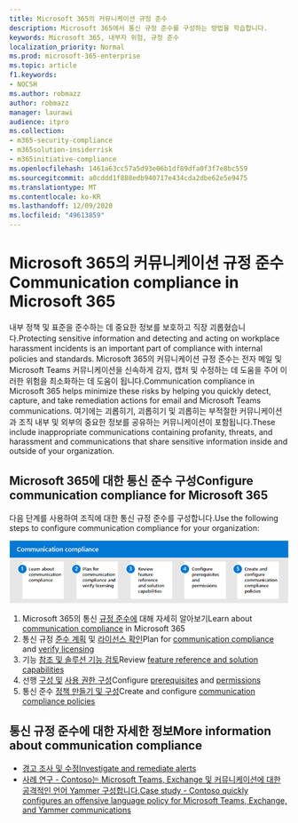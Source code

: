 ```yaml
---
title: Microsoft 365의 커뮤니케이션 규정 준수
description: Microsoft 365에서 통신 규정 준수를 구성하는 방법을 학습합니다.
keywords: Microsoft 365, 내부자 위험, 규정 준수
localization_priority: Normal
ms.prod: microsoft-365-enterprise
ms.topic: article
f1.keywords:
- NOCSH
ms.author: robmazz
author: robmazz
manager: laurawi
audience: itpro
ms.collection:
- m365-security-compliance
- m365solution-insiderrisk
- m365initiative-compliance
ms.openlocfilehash: 1461a63cc57a5d93e06b1df89dfa0f3f7e8bc559
ms.sourcegitcommit: a0cddd1f888edb940717e434cda2dbe62e5e9475
ms.translationtype: MT
ms.contentlocale: ko-KR
ms.lasthandoff: 12/09/2020
ms.locfileid: "49613859"
---
```

# <a name="communication-compliance-in-microsoft-365"></a><span data-ttu-id="91af8-104">Microsoft 365의 커뮤니케이션 규정 준수</span><span class="sxs-lookup"><span data-stu-id="91af8-104">Communication compliance in Microsoft 365</span></span>

<span data-ttu-id="91af8-105">내부 정책 및 표준을 준수하는 데 중요한 정보를 보호하고 직장 괴롭혔습니다.</span><span class="sxs-lookup"><span data-stu-id="91af8-105">Protecting sensitive information and detecting and acting on workplace harassment incidents is an important part of compliance with internal policies and standards.</span></span> <span data-ttu-id="91af8-106">Microsoft 365의 커뮤니케이션 규정 준수는 전자 메일 및 Microsoft Teams 커뮤니케이션을 신속하게 감지, 캡처 및 수정하는 데 도움을 주어 이러한 위험을 최소화하는 데 도움이 됩니다.</span><span class="sxs-lookup"><span data-stu-id="91af8-106">Communication compliance in Microsoft 365 helps minimize these risks by helping you quickly detect, capture, and take remediation actions for email and Microsoft Teams communications.</span></span> <span data-ttu-id="91af8-107">여기에는 괴롭히기, 괴롭히기 및 괴롭히는 부적절한 커뮤니케이션과 조직 내부 및 외부의 중요한 정보를 공유하는 커뮤니케이션이 포함됩니다.</span><span class="sxs-lookup"><span data-stu-id="91af8-107">These include inappropriate communications containing profanity, threats, and harassment and communications that share sensitive information inside and outside of your organization.</span></span>

## <a name="configure-communication-compliance-for-microsoft-365"></a><span data-ttu-id="91af8-108">Microsoft 365에 대한 통신 준수 구성</span><span class="sxs-lookup"><span data-stu-id="91af8-108">Configure communication compliance for Microsoft 365</span></span>

<span data-ttu-id="91af8-109">다음 단계를 사용하여 조직에 대한 통신 규정 준수를 구성합니다.</span><span class="sxs-lookup"><span data-stu-id="91af8-109">Use the following steps to configure communication compliance for your organization:</span></span>

![내부자 위험 솔루션 통신 준수 단계](../media/ir-solution-cc-steps.png)

1. <span data-ttu-id="91af8-111">Microsoft 365의 통신 [규정 준수에](communication-compliance.md) 대해 자세히 알아보기</span><span class="sxs-lookup"><span data-stu-id="91af8-111">Learn about [communication compliance](communication-compliance.md) in Microsoft 365</span></span>
2. <span data-ttu-id="91af8-112">통신 규정 [준수 계획](communication-compliance-plan.md) 및 [라이선스 확인](communication-compliance-configure.md#subscriptions-and-licensing)</span><span class="sxs-lookup"><span data-stu-id="91af8-112">Plan for [communication compliance](communication-compliance-plan.md) and [verify licensing](communication-compliance-configure.md#subscriptions-and-licensing)</span></span>
3. <span data-ttu-id="91af8-113">기능 [참조 및 솔루션 기능 검토](communication-compliance-feature-reference.md)</span><span class="sxs-lookup"><span data-stu-id="91af8-113">Review [feature reference and solution capabilities](communication-compliance-feature-reference.md)</span></span>
4. <span data-ttu-id="91af8-114">선행 [구성 및](communication-compliance-configure.md#step-2-required-enable-the-audit-log) [사용 권한 구성](communication-compliance-configure.md#step-1-required-enable-permissions-for-communication-compliance)</span><span class="sxs-lookup"><span data-stu-id="91af8-114">Configure [prerequisites](communication-compliance-configure.md#step-2-required-enable-the-audit-log) and [permissions](communication-compliance-configure.md#step-1-required-enable-permissions-for-communication-compliance)</span></span>
5. <span data-ttu-id="91af8-115">통신 준수 [정책 만들기 및 구성](communication-compliance-configure.md#step-5-required-create-a-communication-compliance-policy)</span><span class="sxs-lookup"><span data-stu-id="91af8-115">Create and configure [communication compliance policies](communication-compliance-configure.md#step-5-required-create-a-communication-compliance-policy)</span></span>

## <a name="more-information-about-communication-compliance"></a><span data-ttu-id="91af8-116">통신 규정 준수에 대한 자세한 정보</span><span class="sxs-lookup"><span data-stu-id="91af8-116">More information about communication compliance</span></span>

- [<span data-ttu-id="91af8-117">경고 조사 및 수정</span><span class="sxs-lookup"><span data-stu-id="91af8-117">Investigate and remediate alerts</span></span>](communication-compliance-investigate-remediate.md)
- [<span data-ttu-id="91af8-118">사례 연구 - Contoso는 Microsoft Teams, Exchange 및 커뮤니케이션에 대한 공격적인 언어 Yammer 구성합니다.</span><span class="sxs-lookup"><span data-stu-id="91af8-118">Case study - Contoso quickly configures an offensive language policy for Microsoft Teams, Exchange, and Yammer communications</span></span>](communication-compliance-case-study.md)